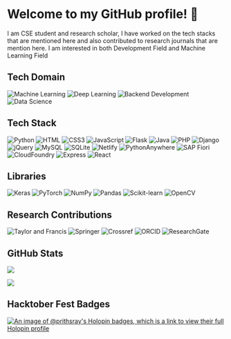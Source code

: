 <h1>Welcome to my GitHub profile! 👋</h1>

<!--
**Prithsray/Prithsray** is a ✨ _special_ ✨ repository because its `README.md` (this file) appears on your GitHub profile.

Here are some ideas to get you started:

- 🔭 I’m currently working on ...
- 🌱 I’m currently learning ...
- 👯 I’m looking to collaborate on ...
- 🤔 I’m looking for help with ...
- 💬 Ask me about ...
- 📫 How to reach me: ...
- 😄 Pronouns: ...
- ⚡ Fun fact: ...
-->
I am CSE student and research scholar, I have worked on the tech stacks that are mentioned here and also contributed to research journals that are mention here. I am interested in both Development Field and Machine Learning Field




## Tech Domain
![Machine Learning](https://img.shields.io/badge/Machine%20Learning-%2320232a.svg?style=for-the-badge&logo=machinelearning&logoColor=%23FF6F61)
![Deep Learning](https://img.shields.io/badge/Deep%20Learning-%2320232a.svg?style=for-the-badge&logo=deeplearning&logoColor=%230000FF)
![Backend Development](https://img.shields.io/badge/Backend%20Development-%2320232a.svg?style=for-the-badge&logo=backend-development&logoColor=%23F37726)
![Data Science](https://img.shields.io/badge/Data%20Science-%2320232a.svg?style=for-the-badge&logo=data-science&logoColor=%235A67D8)


## Tech Stack
![Python](https://img.shields.io/badge/Python-3776AB.svg?style=for-the-badge&logo=Python&logoColor=white)
![HTML](https://img.shields.io/badge/HTML5-E34F26.svg?style=for-the-badge&logo=HTML5&logoColor=white)
![CSS3](https://img.shields.io/badge/CSS3-1572B6.svg?style=for-the-badge&logo=CSS3&logoColor=white)
![JavaScript](https://img.shields.io/badge/JavaScript-F7DF1E.svg?style=for-the-badge&logo=JavaScript&logoColor=black)
![Flask](https://img.shields.io/badge/Flask-000000.svg?style=for-the-badge&logo=Flask&logoColor=white)
![Java](https://img.shields.io/badge/Java-%2320232a.svg?style=for-the-badge&logo=java&logoColor=%23FFDD00)
![PHP](https://img.shields.io/badge/PHP-777BB4.svg?style=for-the-badge&logo=PHP&logoColor=white)
![Django](https://img.shields.io/badge/Django-092E20.svg?style=for-the-badge&logo=Django&logoColor=white)
![jQuery](https://img.shields.io/badge/jQuery-0769AD.svg?style=for-the-badge&logo=jQuery&logoColor=white)
![MySQL](https://img.shields.io/badge/MySQL-4479A1.svg?style=for-the-badge&logo=MySQL&logoColor=white)
![SQLite](https://img.shields.io/badge/SQLite-003B57.svg?style=for-the-badge&logo=SQLite&logoColor=white)
![Netlify](https://img.shields.io/badge/Netlify-00C7B7.svg?style=for-the-badge&logo=Netlify&logoColor=white)
![PythonAnywhere](https://img.shields.io/badge/PythonAnywhere-1D9FD7.svg?style=for-the-badge&logo=PythonAnywhere&logoColor=white)
![SAP Fiori](https://img.shields.io/badge/SAP-0FAAFF.svg?style=for-the-badge&logo=SAP&logoColor=white)
![CloudFoundry](https://img.shields.io/badge/Cloud%20Foundry-0C9ED5.svg?style=for-the-badge&logo=Cloud-Foundry&logoColor=white)
![Express](https://img.shields.io/badge/Express-0C9ED5.svg?style=for-the-badge&logo=Express&logoColor=yellow)
![React](https://img.shields.io/badge/React-0C9ED5.svg?style=for-the-badge&logo=React&logoColor=&color=black)



## Libraries
![Keras](https://img.shields.io/badge/Keras-D00000.svg?style=for-the-badge&logo=Keras&logoColor=white)
![PyTorch](https://img.shields.io/badge/PyTorch-EE4C2C.svg?style=for-the-badge&logo=PyTorch&logoColor=white)
![NumPy](https://img.shields.io/badge/NumPy-013243.svg?style=for-the-badge&logo=NumPy&logoColor=white)
![Pandas](https://img.shields.io/badge/pandas-150458.svg?style=for-the-badge&logo=pandas&logoColor=white)
![Scikit-learn](https://img.shields.io/badge/scikitlearn-F7931E.svg?style=for-the-badge&logo=scikit-learn&logoColor=white)
![OpenCV](https://img.shields.io/badge/OpenCV-5C3EE8.svg?style=for-the-badge&logo=OpenCV&logoColor=white)

## Research Contributions
![Taylor and Francis](https://img.shields.io/badge/Taylor%20and%20Francis-%2320232a.svg?style=for-the-badge&logo=taylor-and-francis&logoColor=%23666666)
![Springer](https://img.shields.io/badge/Springer-%2320232a.svg?style=for-the-badge&logo=springer&logoColor=%230A59A5)
![Crossref](https://img.shields.io/badge/Crossref-%2320232a.svg?style=for-the-badge&logo=crossref&logoColor=%2300AE8C)
![ORCID](https://img.shields.io/badge/ORCID-%2320232a.svg?style=for-the-badge&logo=orcid&logoColor=%23A6CE39)
![ResearchGate](https://img.shields.io/badge/ResearchGate-%2320232a.svg?style=for-the-badge&logo=researchgate&logoColor=%234BB4E6)


## GitHub Stats
![](https://github-readme-stats.vercel.app/api/top-langs/?username=Prithsray&theme=dark&hide_border=false&include_all_commits=false&count_private=false&layout=compact)
<!-------------------------------------------------------------------------------------------->
[![](https://visitcount.itsvg.in/api?id=Prithsray&label=Profile%20Views&color=0&pretty=false)](https://visitcount.itsvg.in)

## Hacktober Fest Badges
[![An image of @prithsray's Holopin badges, which is a link to view their full Holopin profile](https://holopin.me/prithsray)](https://holopin.io/@prithsray)
